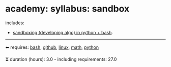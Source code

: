 # academy: syllabus: sandbox

includes:
- [sandboxing (developing algo) in python + bash](https://github.com/kamangir/bluer-sandbox).

---

⬅️ requires: [bash](./bash.md), [github](./github.md), [linux](./linux.md), [math](./math.md), [python](./python.md)


⏳ duration (hours): 3.0 - including requirements: 27.0

